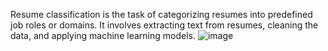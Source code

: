 Resume classification is the task of categorizing resumes into predefined job roles or domains. It involves extracting text from resumes, cleaning the data, and applying machine learning models.
![image](https://github.com/user-attachments/assets/e71aa82d-e7b9-4485-8b3f-7ec56d7f2a22)
